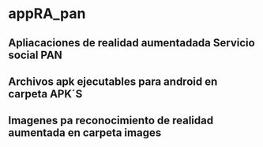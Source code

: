 # appRA_pan

## Apliacaciones de realidad aumentadada Servicio social PAN
## Archivos apk ejecutables para android en carpeta APK´S 
## Imagenes pa reconocimiento de realidad aumentada en carpeta images 
